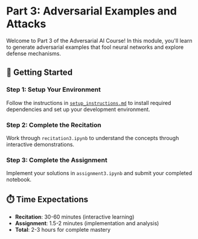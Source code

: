 # Part 3: Adversarial Examples and Attacks

Welcome to Part 3 of the Adversarial AI Course! In this module, you'll learn to generate adversarial examples that fool neural networks and explore defense mechanisms.

## 🚀 Getting Started

### Step 1: Setup Your Environment
Follow the instructions in [`setup_instructions.md`](setup_instructions.md) to install required dependencies and set up your development environment.

### Step 2: Complete the Recitation
Work through `recitation3.ipynb` to understand the concepts through interactive demonstrations.

### Step 3: Complete the Assignment
Implement your solutions in `assignment3.ipynb` and submit your completed notebook.

## ⏱️ Time Expectations

- **Recitation**: 30-60 minutes (interactive learning)
- **Assignment**: 1.5-2 minutes (implementation and analysis)
- **Total**: 2-3 hours for complete mastery